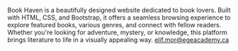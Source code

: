 Book Haven is a beautifully designed website dedicated to book lovers. Built with HTML, CSS, and Bootstrap, it offers a seamless browsing experience to explore featured books, various genres, and connect with fellow readers. Whether you're looking for adventure, mystery, or knowledge, this platform brings literature to life in a visually appealing way. 
elif.mor@egeacademy.ca
